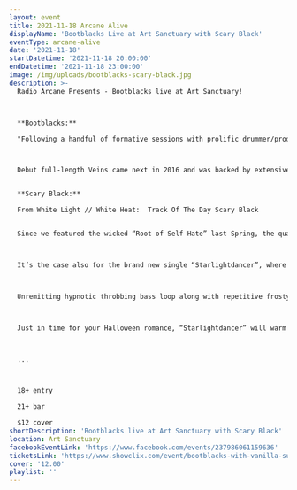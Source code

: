 ```yaml
---
layout: event
title: 2021-11-18 Arcane Alive
displayName: 'Bootblacks Live at Art Sanctuary with Scary Black'
eventType: arcane-alive
date: '2021-11-18'
startDatetime: '2021-11-18 20:00:00'
endDatetime: '2021-11-18 23:00:00'
image: /img/uploads/bootblacks-scary-black.jpg
description: >-
  Radio Arcane Presents - Bootblacks live at Art Sanctuary!



  **Bootblacks:**

  "Following a handful of formative sessions with prolific drummer/producer Jim Sclavunos (nick cave and the bad seeds, sonic youth), the Brooklyn-based Bootblacks released its first ep, narrowed, in the Fall of 2012.



  Debut full-length Veins came next in 2016 and was backed by extensive touring. 2017’s Fragments found the band expanding to a bigger, more atmospheric and synth- heavy sound. The album landed on many year-end lists and helped earn slots on festivals such as Cold Waves, Terminus, Absolution, Wave Gotik Treffen, and murder of crows. Thin skies, bootblacks’ first album for Artoffact Records, zooms forward where fragments left off. The nine songs combine a driving, dancefloor pulse with soulful, melodic post-punk, yielding results that are positively anthemic. Produced by Jason Corbett of Artoffact labelmates Actors, Thin Skies evokes scenes of dark days and reckless nights in the urban jungle – a marriage of post-punk emotion and clubland sweat. Frontman Panther Almqvist’s brooding voice captivates as it veers from detached cool to deep vulnerability. Guitarist Alli Gorman’s hard jangle channels the trademark delay techniques of [U2’s] the Edge, and in the words of Post-Punk.com. Keyboardist Barrett Hiatt’s arpeggiated synths are the life force pushing the songs relentlessly forward, as Larry Gorman bashes a mix of acoustic and electronic drums with power and perfection. Backing vocals come courtesy of Shannon Hemmett (Actors) and Kennedy Ashlyn (SRSQ, Them Are Us Too)."


  **Scary Black:**

  From White Light // White Heat:  Track Of The Day Scary Black


  Since we featured the wicked “Root of Self Hate” last Spring, the quality of the releases by Louisville, Kentucky based one-man-band  Scary Black seem to know no setbacks.



  It’s the case also for the brand new single “Starlightdancer”, where to his signature haunting and shadowy, gothic-horror-infused darkwave/post-punk sound, he adds a subtle and alluring danceable ‘disco’ twist.



  Unremitting hypnotic throbbing bass loop along with repetitive frosty snare thwacks are pierced by chilling, searing guitar leads that bleeding and chiming atop injecting a profound feeling of pain and alienation as deep, slightly hoarse, charismatic vocals, consumed by anger and regret, watch a woman doomed to dance, ever so beautifully, under the stars. “Starlightdancer” he sings in an achingly emotional echoed chorus laced with helplessness longing and sadness, intensified by dramatic gauzy swathes of synths, whilst seamlessly writhe and twist, in a slow yet ruthless pace, towards the darkness.



  Just in time for your Halloween romance, “Starlightdancer” will warm your cold heart." White Light/White Heat



  ...



  18+ entry

  21+ bar

  $12 cover
shortDescription: 'Bootblacks live at Art Sanctuary with Scary Black'
location: Art Sanctuary
facebookEventLink: 'https://www.facebook.com/events/237986061159636'
ticketsLink: 'https://www.showclix.com/event/bootblacks-with-vanilla-sugar'
cover: '12.00'
playlist: ''
---
```

